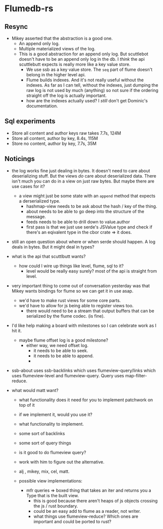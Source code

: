 # Flumedb-rs

## Resync

- Mikey asserted that the abstraction is a good one.
  - An append only log.
  - Multiple materialized views of the log.
  - This is a good abstraction for an append only log. But scuttlebot doesn't have to be an append only log in the db. I _think_ the api scuttlebutt expects is really more like a key value store.
    - We use ssb as a key value store. The `seq` part of flume doesn't belong in the higher level api.
    - Flume builds indexes. And it's not really useful without the indexes. As far as I can tell, without the indexes, just dumping the raw log is not used by much (anything) so not sure if the ordering straight off the log is actually important.
    - how are the indexes actually used? I _still_ don't get Dominic's documentation.

## Sql experiments

- Store all content and author keys raw takes 7.7s, 124M
- Store all content, author by key, 8.4s, 115M
- Store no content, author by key, 7.7s, 35M


## Noticings

- the log works fine just dealing in bytes. It doesn't need to care about deserializing stuff. But the views _do_ care about deserialized data. There isn't much you can do in a view on just raw bytes. But maybe there are use cases for it?
  - a view might just be some state with an `append` method that expects a derserialized type.
    - hashmap-view needs to be ask about the hash / key of the thing.
    - about needs to be able to go deep into the structure of the message.
    - feeds needs to be able to drill down to value.author
    - first pass is that we just use serde's JSValue type and check if there's an eqivalent type in the cbor crate => it does.

- still an open question about where or when serde should happen. A log deals in bytes. But it might deal in types?

- what is the api that scuttlbutt wants?
  - how could I wire up things like level, flume, sql to it?
    - level would be really easy surely? most of the api is straight from level.


- very important thing to come out of conversation yesterday was that Mikey wants bindings for flume so we can get it in use asap.
  - we'd have to make rust views for some core parts.
  - we'd have to allow for js being able to register views too.
    - there would need to be a stream that output buffers that can be serialized by the flume codec. (is fine).
- I'd like help making a board with milestones so I can celebrate work as I hit it. 
  - maybe flume offset log is a good milestone?
    - either way, we need offset log.
      - it needs to be able to seek.
      - it needs to be able to append.
      - 

- ssb-about uses ssb-backlinks which uses flumeview-query/links which uses flumeview-level and flumeview-query. Query uses map-filter-reduce.

- what would matt want?
  - what functionality does it need for you to implement patchwork on top of it
  - if we implement it, would you use it?
  - what functionality to implement.
  - some sort of backlinks 
  - some sort of query things
  - is it good to do flumeview query?
  - work with him to figure out the alternative.

  - alj , mikey, mix, cel, matt.

  - possible view implementations:
    - mfr queries => boxed thing that takes an iter and returns you a Type that is the built view.
      - this is good because there aren't heaps of js objects crossing the js / rust boundary.
      - could be an easy add to flume as a reader, not writer.
      - what things use flumeview-reduce? Which ones are important and could be ported to rust?

    
 


